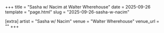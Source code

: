 +++
title = "Sasha w/ Nacim at Walter Wherehouse"
date = 2025-09-26
template = "page.html"
slug = "2025-09-26-sasha-w-nacim"

[extra]
artist = "Sasha w/ Nacim"
venue = "Walter Wherehouse"
venue_url = ""
+++
